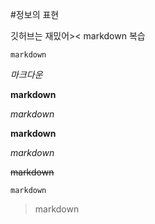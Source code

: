 #정보의 표현

깃허브는 재밌어>< 
markdown 복습

`markdown`

<em>마크다운</em>


<strong>markdown</strong>

*markdown*


**markdown**


_markdown_


~~markdown~~


`markdown`


> markdown
